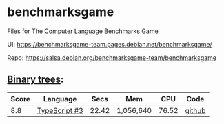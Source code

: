 # benchmarksgame
Files for The Computer Language Benchmarks Game

UI: https://benchmarksgame-team.pages.debian.net/benchmarksgame/

Repo: https://salsa.debian.org/benchmarksgame-team/benchmarksgame

## [Binary trees](https://benchmarksgame-team.pages.debian.net/benchmarksgame/performance/binarytrees.html):

Score | Language | Secs | Mem | CPU | Code
--- | --- | --- | --- | --- | ---
8.8 | [TypeScript #3](https://benchmarksgame-team.pages.debian.net/benchmarksgame/program/binarytrees-typescript-3.html) | 22.42 | 1,056,640 | 76.52 | [github](https://github.com/madreason/benchmarksgame/blob/master/binary-trees/typescript/index_multi.ts)


